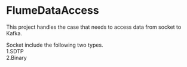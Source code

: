 # FlumeDataAccess
This project handles the case that needs to access data from socket to Kafka.

Socket include the following two types.  
1.SDTP  
2.Binary  



